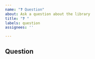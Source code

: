 ```yaml
---
name: "❓ Question"
about: Ask a question about the library
title: "❓ "
labels: question
assignees: ''

---
```


<!--
                      ❤️ Thank you for your contribution! ❤️
                  Remember that you can use this project FOR FREE.
      Badly written questions are less likely to be answered than well written ones.
        BEFORE asking a question, make sure you have read the documentation READMEs.
-->


## Question

<!--
                                              Ask a question about the library.
    Make sure to be as clear as possible, so that I (or other maintainers) can understand your question and help you out.
-->
